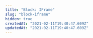 ```yaml
---
title: "Block: IFrame"
slug: "block-iframe"
hidden: true
createdAt: "2021-02-11T19:40:47.609Z"
updatedAt: "2021-02-11T19:40:47.609Z"
---
```

